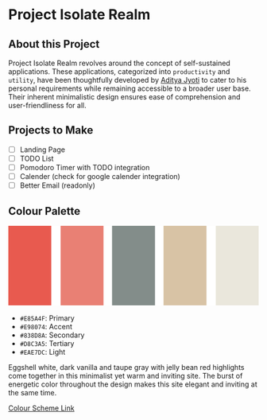 # Project Isolate Realm

## About this Project

Project Isolate Realm revolves around the concept of self-sustained applications.
These applications, categorized into `productivity` and `utility`, have been 
thoughtfully developed by [Aditya Jyoti](https://github.com/Aditya-Jyoti) to cater 
to his personal requirements while remaining accessible to a broader user base.
Their inherent minimalistic design ensures ease of comprehension and user-friendliness for all.

## Projects to Make

- [ ] Landing Page
- [ ] TODO List
- [ ] Pomodoro Timer with TODO integration
- [ ] Calender (check for google calender integration)
- [ ] Better Email (readonly)

## Colour Palette

<p align="center">
    <img src="profile/colourpalette.png" style="height: 10rem; width: 50rem" />
</p>


- `#E85A4F`: Primary
- `#E98074`: Accent
- `#838D8A`: Secondary
- `#D8C3A5`: Tertiary
- `#EAE7DC`: Light

Eggshell white, dark vanilla and taupe gray with jelly bean red highlights come 
together in this minimalist yet warm and inviting site. The burst of energetic 
color throughout the design makes this site elegant and inviting at the same time.

[Colour Scheme Link](https://visme.co/blog/website-color-schemes/#:~:text=19-,minimal%20yet%20warm,-Gusto%20Ids)

